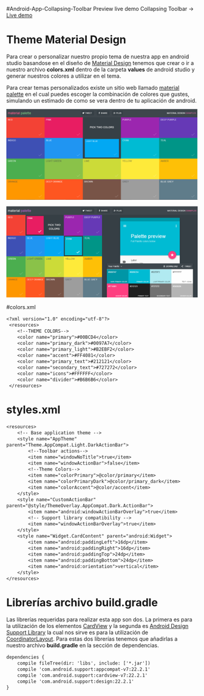 #Android-App-Collapsing-Toolbar
Preview live demo Collapsing Toolbar -> [Live demo](https://appetize.io/app/n7jm9we1vxpy25pp919gtpmfk0?device=nexus5&scale=75&orientation=portrait&osVersion=5.1)

# Theme Material Design
Para crear o personalizar nuestro propio tema de nuestra app en android studio basandose en el diseño de [Material Design](https://www.google.com/design/spec/material-design/introduction.html) 
tenemos que crear o ir a nuestro archivo **colors.xml** dentro de la carpeta **values** de android studio y generar nuestros colores a utilizar en el tema.

Para crear temas personalizados existe un sitio web llamado [material palette](https://www.materialpalette.com/) en el cual puedes escoger la combinación de colores que gustes, simulando un estimado de como se vera dentro de tu aplicación de android.

![](https://raw.githubusercontent.com/jorgefrac/Android-App-Collapsing-Toolbar/master/Screenshots/colors_1.png)

![](https://raw.githubusercontent.com/jorgefrac/Android-App-Collapsing-Toolbar/master/Screenshots/colors_2.png)

#colors.xml

```
<?xml version="1.0" encoding="utf-8"?>
 <resources>
    <!--THEME COLORS-->
    <color name="primary">#00BCD4</color>
    <color name="primary_dark">#0097A7</color>
    <color name="primary_light">#B2EBF2</color>
    <color name="accent">#FF4081</color>
    <color name="primary_text">#212121</color>
    <color name="secondary_text">#727272</color>
    <color name="icons">#FFFFFF</color>
    <color name="divider">#B6B6B6</color>
 </resources>
```

# styles.xml

```
<resources>
    <!-- Base application theme -->
    <style name="AppTheme" parent="Theme.AppCompat.Light.DarkActionBar">
        <!--Toolbar actions-->
        <item name="windowNoTitle">true</item>
        <item name="windowActionBar">false</item>
        <!--Theme Colors-->
        <item name="colorPrimary">@color/primary</item>
        <item name="colorPrimaryDark">@color/primary_dark</item>
        <item name="colorAccent">@color/accent</item>
    </style>
    <style name="CustomActionBar" parent="@style/ThemeOverlay.AppCompat.Dark.ActionBar">
        <item name="android:windowActionBarOverlay">true</item>
        <!-- Support library compatibility -->
        <item name="windowActionBarOverlay">true</item>
    </style>
    <style name="Widget.CardContent" parent="android:Widget">
        <item name="android:paddingLeft">16dp</item>
        <item name="android:paddingRight">16dp</item>
        <item name="android:paddingTop">24dp</item>
        <item name="android:paddingBottom">24dp</item>
        <item name="android:orientation">vertical</item>
    </style>
</resources>
```

# Librerías archivo build.gradle
Las librerías requeridas para realizar esta app son dos. La primera es para la utilización de los elementos [CardView](https://developer.android.com/reference/android/support/v7/widget/CardView.html) y la segunda es [Android Design Support Library](http://android-developers.blogspot.mx/2015/05/android-design-support-library.html) la cual nos sirve es para la utilización de [CoordinatorLayout](https://developer.android.com/reference/android/support/v7/widget/CardView.html). Para estas dos librerías tenemos que añadirlas a nuestro archivo **build.gradle** en la sección de dependencias.

```
dependencies {
    compile fileTree(dir: 'libs', include: ['*.jar'])
    compile 'com.android.support:appcompat-v7:22.2.1'
    compile 'com.android.support:cardview-v7:22.2.1'
    compile 'com.android.support:design:22.2.1'
}
```

